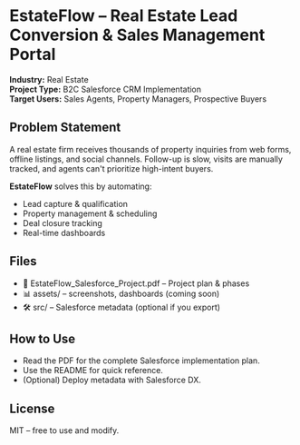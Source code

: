 # EstateFlow – Real Estate Lead Conversion & Sales Management Portal

**Industry:** Real Estate  
**Project Type:** B2C Salesforce CRM Implementation  
**Target Users:** Sales Agents, Property Managers, Prospective Buyers  

## Problem Statement
A real estate firm receives thousands of property inquiries from web forms, offline listings, and social channels. Follow-up is slow, visits are manually tracked, and agents can't prioritize high-intent buyers.  

**EstateFlow** solves this by automating:
- Lead capture & qualification  
- Property management & scheduling  
- Deal closure tracking  
- Real-time dashboards  

## Files
- 📄 EstateFlow_Salesforce_Project.pdf – Project plan & phases  
- 📊 assets/ – screenshots, dashboards (coming soon)  
- 🛠 src/ – Salesforce metadata (optional if you export)  

## How to Use
- Read the PDF for the complete Salesforce implementation plan.  
- Use the README for quick reference.  
- (Optional) Deploy metadata with Salesforce DX.  

## License
MIT – free to use and modify.
